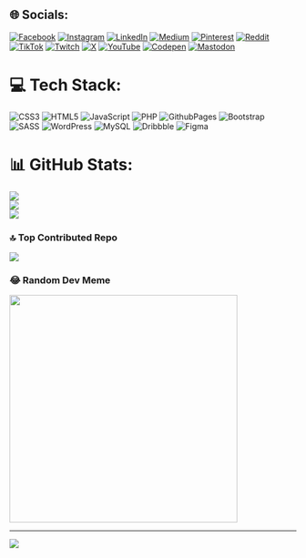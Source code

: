 
## 🌐 Socials:
[![Facebook](https://img.shields.io/badge/Facebook-%231877F2.svg?logo=Facebook&logoColor=white)](https://facebook.com/ridhwanahsan) [![Instagram](https://img.shields.io/badge/Instagram-%23E4405F.svg?logo=Instagram&logoColor=white)](https://instagram.com/ridhwanahsaan) [![LinkedIn](https://img.shields.io/badge/LinkedIn-%230077B5.svg?logo=linkedin&logoColor=white)](https://linkedin.com/in/ridhwanahsan) [![Medium](https://img.shields.io/badge/Medium-12100E?logo=medium&logoColor=white)](https://medium.com/@ridhwanahsan) [![Pinterest](https://img.shields.io/badge/Pinterest-%23E60023.svg?logo=Pinterest&logoColor=white)](https://pinterest.com/ridhwanahsan) [![Reddit](https://img.shields.io/badge/Reddit-%23FF4500.svg?logo=Reddit&logoColor=white)](https://reddit.com/user/ridhwanahsan) [![TikTok](https://img.shields.io/badge/TikTok-%23000000.svg?logo=TikTok&logoColor=white)](https://tiktok.com/@ridhwanahsan) [![Twitch](https://img.shields.io/badge/Twitch-%239146FF.svg?logo=Twitch&logoColor=white)](https://twitch.tv/ridhwanahsan) [![X](https://img.shields.io/badge/X-black.svg?logo=X&logoColor=white)](https://x.com/@ridhwanahsan) [![YouTube](https://img.shields.io/badge/YouTube-%23FF0000.svg?logo=YouTube&logoColor=white)](https://youtube.com/@ridhwanahsan) [![Codepen](https://img.shields.io/badge/Codepen-000000?style=for-the-badge&logo=codepen&logoColor=white)](https://codepen.io/ridhwanahsan) [![Mastodon](https://img.shields.io/badge/-MASTODON-%232B90D9?style=for-the-badge&logo=mastodon&logoColor=white)](https://mastodon.social/@ridhwanahsan) 

# 💻 Tech Stack:
![CSS3](https://img.shields.io/badge/css3-%231572B6.svg?style=for-the-badge&logo=css3&logoColor=white) ![HTML5](https://img.shields.io/badge/html5-%23E34F26.svg?style=for-the-badge&logo=html5&logoColor=white) ![JavaScript](https://img.shields.io/badge/javascript-%23323330.svg?style=for-the-badge&logo=javascript&logoColor=%23F7DF1E) ![PHP](https://img.shields.io/badge/php-%23777BB4.svg?style=for-the-badge&logo=php&logoColor=white) ![GithubPages](https://img.shields.io/badge/github%20pages-121013?style=for-the-badge&logo=github&logoColor=white) ![Bootstrap](https://img.shields.io/badge/bootstrap-%238511FA.svg?style=for-the-badge&logo=bootstrap&logoColor=white) ![SASS](https://img.shields.io/badge/SASS-hotpink.svg?style=for-the-badge&logo=SASS&logoColor=white) ![WordPress](https://img.shields.io/badge/WordPress-%23117AC9.svg?style=for-the-badge&logo=WordPress&logoColor=white) ![MySQL](https://img.shields.io/badge/mysql-4479A1.svg?style=for-the-badge&logo=mysql&logoColor=white) ![Dribbble](https://img.shields.io/badge/Dribbble-EA4C89?style=for-the-badge&logo=dribbble&logoColor=white) ![Figma](https://img.shields.io/badge/figma-%23F24E1E.svg?style=for-the-badge&logo=figma&logoColor=white)
# 📊 GitHub Stats:
![](https://github-readme-stats.vercel.app/api?username=ridhwanahsan&theme=dark&hide_border=false&include_all_commits=false&count_private=false)<br/>
![](https://github-readme-streak-stats.herokuapp.com/?user=ridhwanahsan&theme=dark&hide_border=false)<br/>
![](https://github-readme-stats.vercel.app/api/top-langs/?username=ridhwanahsan&theme=dark&hide_border=false&include_all_commits=false&count_private=false&layout=compact)

### 🔝 Top Contributed Repo
![](https://github-contributor-stats.vercel.app/api?username=ridhwanahsan&limit=5&theme=dark&combine_all_yearly_contributions=true)

### 😂 Random Dev Meme
<img src='https://memer-new.vercel.app/' style="height: 400px;"/>

---
[![](https://visitcount.itsvg.in/api?id=ridhwanahsan&icon=0&color=0)](https://visitcount.itsvg.in)

<!-- Proudly created with GPRM ( https://gprm.itsvg.in ) -->
